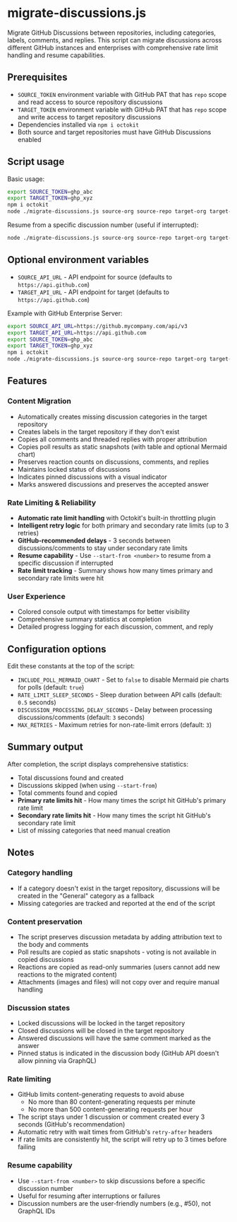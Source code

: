 # migrate-discussions.js

Migrate GitHub Discussions between repositories, including categories, labels, comments, and replies. This script can migrate discussions across different GitHub instances and enterprises with comprehensive rate limit handling and resume capabilities.

## Prerequisites

- `SOURCE_TOKEN` environment variable with GitHub PAT that has `repo` scope and read access to source repository discussions
- `TARGET_TOKEN` environment variable with GitHub PAT that has `repo` scope and write access to target repository discussions
- Dependencies installed via `npm i octokit`
- Both source and target repositories must have GitHub Discussions enabled

## Script usage

Basic usage:

```bash
export SOURCE_TOKEN=ghp_abc
export TARGET_TOKEN=ghp_xyz
npm i octokit
node ./migrate-discussions.js source-org source-repo target-org target-repo
```

Resume from a specific discussion number (useful if interrupted):

```bash
node ./migrate-discussions.js source-org source-repo target-org target-repo --start-from 50
```

## Optional environment variables

- `SOURCE_API_URL` - API endpoint for source (defaults to `https://api.github.com`)
- `TARGET_API_URL` - API endpoint for target (defaults to `https://api.github.com`)

Example with GitHub Enterprise Server:

```bash
export SOURCE_API_URL=https://github.mycompany.com/api/v3
export TARGET_API_URL=https://api.github.com
export SOURCE_TOKEN=ghp_abc
export TARGET_TOKEN=ghp_xyz
npm i octokit
node ./migrate-discussions.js source-org source-repo target-org target-repo
```

## Features

### Content Migration

- Automatically creates missing discussion categories in the target repository
- Creates labels in the target repository if they don't exist
- Copies all comments and threaded replies with proper attribution
- Copies poll results as static snapshots (with table and optional Mermaid chart)
- Preserves reaction counts on discussions, comments, and replies
- Maintains locked status of discussions
- Indicates pinned discussions with a visual indicator
- Marks answered discussions and preserves the accepted answer

### Rate Limiting & Reliability

- **Automatic rate limit handling** with Octokit's built-in throttling plugin
- **Intelligent retry logic** for both primary and secondary rate limits (up to 3 retries)
- **GitHub-recommended delays** - 3 seconds between discussions/comments to stay under secondary rate limits
- **Resume capability** - Use `--start-from <number>` to resume from a specific discussion if interrupted
- **Rate limit tracking** - Summary shows how many times primary and secondary rate limits were hit

### User Experience

- Colored console output with timestamps for better visibility
- Comprehensive summary statistics at completion
- Detailed progress logging for each discussion, comment, and reply

## Configuration options

Edit these constants at the top of the script:

- `INCLUDE_POLL_MERMAID_CHART` - Set to `false` to disable Mermaid pie charts for polls (default: `true`)
- `RATE_LIMIT_SLEEP_SECONDS` - Sleep duration between API calls (default: `0.5` seconds)
- `DISCUSSION_PROCESSING_DELAY_SECONDS` - Delay between processing discussions/comments (default: `3` seconds)
- `MAX_RETRIES` - Maximum retries for non-rate-limit errors (default: `3`)

## Summary output

After completion, the script displays comprehensive statistics:

- Total discussions found and created
- Discussions skipped (when using `--start-from`)
- Total comments found and copied
- **Primary rate limits hit** - How many times the script hit GitHub's primary rate limit
- **Secondary rate limits hit** - How many times the script hit GitHub's secondary rate limit
- List of missing categories that need manual creation

## Notes

### Category handling

- If a category doesn't exist in the target repository, discussions will be created in the "General" category as a fallback
- Missing categories are tracked and reported at the end of the script

### Content preservation

- The script preserves discussion metadata by adding attribution text to the body and comments
- Poll results are copied as static snapshots - voting is not available in copied discussions
- Reactions are copied as read-only summaries (users cannot add new reactions to the migrated content)
- Attachments (images and files) will not copy over and require manual handling

### Discussion states

- Locked discussions will be locked in the target repository
- Closed discussions will be closed in the target repository
- Answered discussions will have the same comment marked as the answer
- Pinned status is indicated in the discussion body (GitHub API doesn't allow pinning via GraphQL)

### Rate limiting

- GitHub limits content-generating requests to avoid abuse
  - No more than 80 content-generating requests per minute
  - No more than 500 content-generating requests per hour
- The script stays under 1 discussion or comment created every 3 seconds (GitHub's recommendation)
- Automatic retry with wait times from GitHub's `retry-after` headers
- If rate limits are consistently hit, the script will retry up to 3 times before failing

### Resume capability

- Use `--start-from <number>` to skip discussions before a specific discussion number
- Useful for resuming after interruptions or failures
- Discussion numbers are the user-friendly numbers (e.g., #50), not GraphQL IDs
